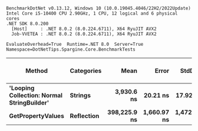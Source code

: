 ```

BenchmarkDotNet v0.13.12, Windows 10 (10.0.19045.4046/22H2/2022Update)
Intel Core i5-10400 CPU 2.90GHz, 1 CPU, 12 logical and 6 physical cores
.NET SDK 8.0.200
  [Host]     : .NET 8.0.2 (8.0.224.6711), X64 RyuJIT AVX2
  Job-VVETEA : .NET 8.0.2 (8.0.224.6711), X64 RyuJIT AVX2

EvaluateOverhead=True  Runtime=.NET 8.0  Server=True  
Namespace=DotNetTips.Spargine.Core.BenchmarkTests  

```
| Method                                     | Categories | Mean         | Error       | StdDev      | StdErr    | Min          | Q1           | Median       | Q3           | Max          | Op/s      | CI99.9% Margin | Iterations | Kurtosis | MValue | Skewness | Rank | LogicalGroup | Baseline | Gen0   | Exceptions | Code Size | Completed Work Items | Lock Contentions | Allocated |
|------------------------------------------- |----------- |-------------:|------------:|------------:|----------:|-------------:|-------------:|-------------:|-------------:|-------------:|----------:|---------------:|-----------:|---------:|-------:|---------:|-----:|------------- |--------- |-------:|-----------:|----------:|---------------------:|-----------------:|----------:|
| **&#39;Looping Collection: Normal StringBuilder&#39;** | **Strings**    |   **3,930.6 ns** |    **20.21 ns** |    **17.92 ns** |   **4.79 ns** |   **3,900.7 ns** |   **3,915.7 ns** |   **3,934.3 ns** |   **3,938.1 ns** |   **3,960.1 ns** | **254,415.2** |       **20.21 ns** |      **14.00** |    **1.881** |  **2.000** |  **-0.0222** |    **1** | *****            | **No**       | **0.1602** |          **-** |   **2,613 B** |                    **-** |                **-** |  **14.75 KB** |
| **GetPropertyValues**                          | **Reflection** | **398,225.9 ns** | **1,660.97 ns** | **1,472.41 ns** | **393.52 ns** | **395,908.9 ns** | **397,376.0 ns** | **398,025.6 ns** | **399,500.6 ns** | **400,608.3 ns** |   **2,511.1** |    **1,660.97 ns** |      **14.00** |    **1.614** |  **2.000** |   **0.0590** |    **2** | *****            | **No**       |      **-** |          **-** |   **4,148 B** |                    **-** |                **-** |   **6.67 KB** |
